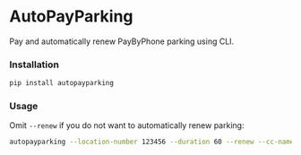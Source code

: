 # AutoPayParking
Pay and automatically renew PayByPhone parking using CLI.

### Installation
```bash
pip install autopayparking
```

### Usage
Omit `--renew` if you do not want to automatically renew parking:
```bash
autopayparking --location-number 123456 --duration 60 --renew --cc-name "Michael Jordan" --cc-number 1234567890 --cc-expiration 0125 --cc-cvv 1234 --cc-zip-code 12345 --email hello@example.com
```

